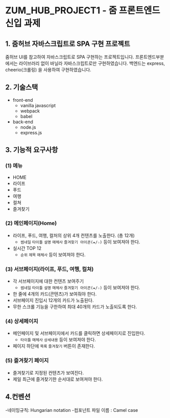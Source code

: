 # ZUM_HUB_PROJECT1 - 줌 프론트엔드 신입 과제

## 1. 줌허브 자바스크립트로 SPA 구현  프로젝트
 줌허브 UI를 참고하여 자바스크립트로 SPA 구현하는 프로젝트입니다. 프론트엔드부분에서는 라이브러리 없이 바닐라 자바스크립트로만 구현하였습니다. 백엔드는 express, cheerio(크롤링) 을 사용하여 구현하였습니다. 

## 2. 기술스택
- front-end
    - vanilla javascript
    - webpack
    - babel
- back-end
    - node.js
    - express.js
## 3. 기능적 요구사항

### (1) 메뉴

- HOME
- 라이프
- 푸드
- 여행
- 컬쳐
- 즐겨찾기

### (2) 메인페이지(Home)

- 라이프, 푸드, 여행, 컬처의 상위 4개 컨텐츠를 노출한다. (총 12개)
    - `썸네일` `타이틀` `설명` `매체사` `즐겨찾기 아이콘(★/☆)` 등이 보여져야 한다.
- 실시간 TOP 12
    - `순위` `제목` `매체사`  등이 보여져야 한다.

### (3) 서브페이지(라이프, 푸드, 여행, 컬쳐)

- 각 서브페이지에 대한 컨텐츠 보여주기
    - `썸네일` `타이틀` `설명` `매체사` `즐겨찾기 아이콘(★/☆)` 등이 보여져야 한다.
- 한 줄에 4개의 카드(콘텐츠)가 보여줘야 한다.
- 서브페이지 진입시 12개의 카드가 노출된다.
- 무한 스크롤 기능을 구한하여 최대 40개의 카드가 노출되도록 한다.

### (4) 상세페이지

- 메인페이지 및 서브페이지에서 카드를 클릭하면 상세페이지로 진입한다.
    - `타이틀` `매체사` `상세내용` 등이 보여져야 한다.
- 페이지 하단에 `목록` `즐겨찾기` 버튼이 존재한다.

### (5) 즐겨찾기 페이지

- 즐겨찾기로 지정된 컨텐츠가 보여진다.
- 제일 최근에 즐겨찾기한 순서대로 보여져야 한다.

## 4.컨벤션

-네이밍규칙: Hungarian notation
-컴포넌트 파일 이름 : Camel case




